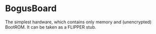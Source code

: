 # BogusBoard

The simplest hardware, which contains only memory and (unencrypted) BootROM. It can be taken as a FLIPPER stub.
